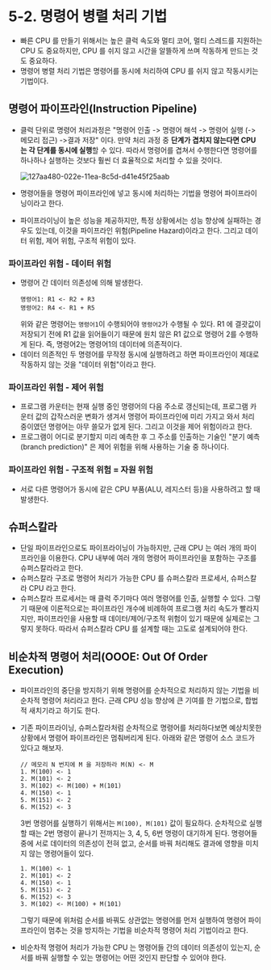 # 5-2. 명령어 병렬 처리 기법
- 빠른 CPU 를 만들기 위해서는 높은 클럭 속도와 멀티 코어, 멀티 스레드를 지원하는 CPU 도 중요하지만, 
CPU 를 쉬지 않고 시간을 알뜰하게 쓰며 작동하게 만드는 것도 중요하다.
- 명령어 병렬 처리 기법은 명령어를 동시에 처리하여 CPU 를 쉬지 않고 작동시키는 기법이다.

## 명령어 파이프라인(Instruction Pipeline)
- 클럭 단위로 명령어 처리과정은 "명령어 인출 -> 명령어 해석 -> 명령어 실행 (-> 메모리 접근) ->결과 저장" 이다. 
  만약 처리 과정 중 **단계가 겹치지 않는다면 CPU 는 각 단계를 동시에 실행**할 수 있다. 따라서 명령어를 겹쳐서 수행한다면 명령어를 하나하나 실행하는 것보다 훨씬 더 효율적으로 처리할 수 있을 것이다.

  ![127aa480-022e-11ea-8c5d-d41e45f25aab](https://user-images.githubusercontent.com/63203480/236844852-350e3293-2a19-4fd3-a4fd-0efa47916076.png)

- 명령어들을 명령어 파이프라인에 넣고 동시에 처리하는 기법을 명령어 파이프라이닝이라고 한다.
- 파이프라이닝이 높은 성능을 제공하지만, 특정 상황에서는 성능 향상에 실패하는 경우도 있는데, 이것을 파이프라인 위험(Pipeline Hazard)이라고 한다.
그리고 데이터 위험, 제어 위험, 구조적 위험이 있다.

### 파이프라인 위험 - 데이터 위험
- 명령어 간 데이터 의존성에 의해 발생한다.
  ```
  명령어1: R1 <- R2 + R3
  명령어2: R4 <- R1 + R5
  ```
  위와 같은 명령어는 `명령어1`이 수행되어야 `명령어2`가 수행될 수 있다. R1 에 결괏값이 저장되기 전에 R1 값을 읽어들이기 때문에 원치 않은 R1 값으로 명령어 2를 수행하게 된다.
  즉, 명령어2는 명령어1의 데이터에 의존적이다.
- 데이터 의존적인 두 명령어를 무작정 동시에 실행하려고 하면 파이프라인이 제대로 작동하지 않는 것을 "데이터 위험"이라고 한다. 

### 파이프라인 위험 - 제어 위험
- 프로그램 카운터는 현재 실행 중인 명령어의 다음 주소로 갱신되는데, 프로그램 카운터 값의 갑작스러운 변화가 생겨서
명령어 파이프라인에 미리 가지고 와서 처리 중이였던 명령어는 아무 쓸모가 없게 된다. 그리고 이것을 제어 위험이라고 한다.
- 프로그램이 어디로 분기할지 미리 예측한 후 그 주소를 인출하는 기술인 "분기 예측(branch prediction)" 은 제어 위험을 위해 사용하는 기술 중 하나이다.

### 파이프라인 위험 - 구조적 위험 = 자원 위험
- 서로 다른 명령어가 동시에 같은 CPU 부품(ALU, 레지스터 등)을 사용하려고 할 때 발생한다.

## 슈퍼스칼라
- 단일 파이프라인으로도 파이프라이닝이 가능하지만, 근래 CPU 는 여러 개의 파이프라인을 이용한다. CPU 내부에 여러 개의 명령어 파이프라인을 포함하는 구조를 슈퍼스칼라라고 한다.
- 슈퍼스칼라 구조로 명령어 처리가 가능한 CPU 를 슈퍼스칼라 프로세서, 슈퍼스칼라 CPU 라고 한다.
- 슈퍼스칼라 프로세서는 매 클럭 주기마다 여러 명령어를 인출, 실행할 수 있다. 그렇기 때문에 이론적으로는 파이프라인 개수에 비례하여 프로그램 처리 속도가 빨라지지만, 파이프라인을 사용할 때 데이터/제어/구조적 위험이 있기 때문에 실제로는 그렇지 못하다. 따라서 슈퍼스칼라 CPU 를 설계할 때는 고도로 설계되어야 한다.

## 비순차적 명령어 처리(OOOE: Out Of Order Execution)
- 파이프라인의 중단을 방지하기 위해 명령어를 순차적으로 처리하지 않는 기법을 비순차적 명령어 처리라고 한다.
근래 CPU 성능 향상에 큰 기여를 한 기법으로, 합법적 새치기라고 하기도 한다.
- 기존 파이프라이닝, 슈퍼스칼라처럼 순차적으로 명령어를 처리하다보면 예상치못한 상황에서 명령어 파이프라인은 멈춰버리게 된다. 아래와 같은 명령어 소스 코드가 있다고 해보자.

    ```
    // 메모리 N 번지에 M 을 저장하라 M(N) <- M
    1. M(100) <- 1
    2. M(101) <- 2
    3. M(102) <- M(100) + M(101)
    4. M(150) <- 1
    5. M(151) <- 2
    6. M(152) <- 3
    ```

    3번 명령어를 실행하기 위해서는 `M(100), M(101)` 값이 필요하다. 순차적으로 실행할 때는 2번 명령이 끝나기 전까지는 3, 4, 5, 6번 명령이 대기하게 된다. 명령어들 중에 서로 데이터의 의존성이 전혀 없고, 순서를 바꿔 처리해도 결과에 영향을 미치지 않는 명령어들이 있다.

    ```
    1. M(100) <- 1
    2. M(101) <- 2
    4. M(150) <- 1
    5. M(151) <- 2
    6. M(152) <- 3
    3. M(102) <- M(100) + M(101)
    ```

    그렇기 때문에 위처럼 순서를 바꿔도 상관없는 명령어를 먼저 실행하여 명령어 파이프라인이 멈추는 것을 방지하는 기법을 비순차적 명령어 처리 기법이라고 한다.
- 비순차적 명령어 처리가 가능한 CPU 는 명령어들 간의 데이터 의존성이 있는지, 순서를 바꿔 실행할 수 있는 명령어는 어떤 것인지 판단할 수 있어야 한다.

